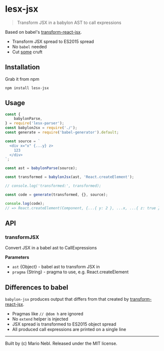 # lesx-jsx 

> Transform JSX in a babylon AST to call expressions

Based on babel's [transform-react-jsx](https://babeljs.io/docs/plugins/transform-react-jsx).

*  Transform JSX spread to ES2015 spread
*  No `babel` needed
*  Cut [some](#differences) cruft

## Installation

Grab it from npm

```shell
npm install lesx-jsx
```

## Usage

```js
const {
    babylonParse,
} = require('lesx-parser');
const babylonJsx = require('./');
const generate = require('babel-generator').default;

const source = `
  <div x="x" {...y} z>
    123
  </div>
`;

const ast = babylonParse(source);

const transformed = babylonJsx(ast, 'React.createElement');

// console.log('transformed:', transformed);

const code = generate(transformed, {}, source);

console.log(code);
// => React.createElement(Component, {...{ y: 2 }, ...x, ...{ z: true }});
```

## API

<!-- Generated by documentation.js. Update this documentation by updating the source code. -->

### transformJSX

Convert JSX in a babel ast to CallExpressions

**Parameters**

-   `ast`  {Object} - babel ast to transform JSX in
-   `pragma`  {String} - pragma to use, e.g. React.createElement


## Differences to babel

`babylon-jsx` produces output that differs from that created by [transform-react-jsx](https://babeljs.io/docs/plugins/transform-react-jsx/).


*  Pragmas like `// @dom h` are ignored
*  No `extend` helper is injected
*  JSX spread is transformed to ES2015 object spread
*  All produced call expressions are printed on a single line

---

Built by (c) Mario Nebl. Released under the MIT license.

[0]: https://img.shields.io/badge/stability-experimental-orange.svg?style=flat-square
[1]: https://nodejs.org/api/documentation.html#documentation_stability_index
[2]: https://img.shields.io/travis/marionebl/babylon-jsx/master.svg?style=flat-square
[3]: https://travis-ci.org/marionebl/babylon-jsx
[4]: https://img.shields.io/appveyor/ci/marionebl/babylon-jsx/master.svg?style=flat-square
[5]: https://ci.appveyor.com/project/marionebl/babylon-jsx
[6]: https://img.shields.io/npm/v/babylon-jsx.svg?style=flat-square
[7]: https://npmjs.org/package/babylon-jsx
